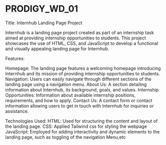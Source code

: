 # PRODIGY_WD_01

Title: Internhub Landing Page Project 

Internhub is a landing page project created as part of an internship task aimed at providing internship opportunities to students. This project showcases the use of HTML, CSS, and JavaScript to develop a functional and visually appealing landing page for Internhub.

Features:

Homepage: The landing page features a welcoming homepage introducing Internhub and its mission of providing internship opportunities to students.
Navigation: Users can easily navigate through different sections of the landing page using a navigation menu.
About Us: A section detailing information about Internhub, its background, goals, and values.
Internship Opportunities: Information about available internship positions, requirements, and how to apply.
Contact Us: A contact form or contact information allowing users to get in touch with Internhub for inquiries or assistance.


Technologies Used:
HTML: Used for structuring the content and layout of the landing page.
CSS: Applied Tailwind css for styling the webpage
JavaScript: Employed for adding interactivity and dynamic elements to the landing page, such as toggling of the navigation Menu,etc
